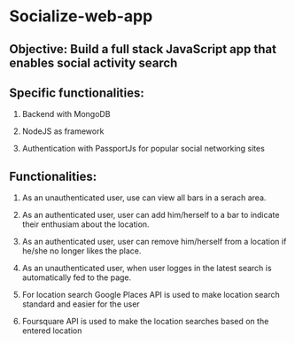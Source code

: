 # Socialize-web-app

## Objective: Build a full stack JavaScript app that enables social activity search

## Specific functionalities:
1) Backend with MongoDB

2) NodeJS as framework

3) Authentication with PassportJs for popular social networking sites

## Functionalities:
1) As an unauthenticated user, use can view all bars in a serach area.

2) As an authenticated user, user can add him/herself to a bar to indicate their enthusiam about the location.

3) As an authenticated user, user can remove him/herself from a location if he/she no longer likes the place.

4) As an unauthenticated user, when user logges in the latest search is automatically fed to the page.

5) For location search Google Places API is used to make location search standard and easier for the user

6) Foursquare API is used to make the location searches based on the entered location
